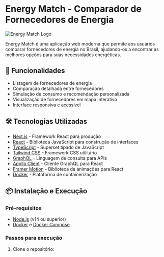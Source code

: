 # Energy Match - Comparador de Fornecedores de Energia

![Energy Match Logo](./public/energy-match-logo.png)

Energy Match é uma aplicação web moderna que permite aos usuários comparar fornecedores de energia no Brasil, ajudando-os a encontrar as melhores opções para suas necessidades energéticas.

## 🚀 Funcionalidades

- Listagem de fornecedores de energia
- Comparação detalhada entre fornecedores
- Simulação de consumo e recomendação personalizada
- Visualização de fornecedores em mapa interativo
- Interface responsiva e acessível

## 🛠 Tecnologias Utilizadas

- [Next.js](https://nextjs.org/) - Framework React para produção
- [React](https://reactjs.org/) - Biblioteca JavaScript para construção de interfaces
- [TypeScript](https://www.typescriptlang.org/) - Superset tipado de JavaScript
- [Tailwind CSS](https://tailwindcss.com/) - Framework CSS utilitário
- [GraphQL](https://graphql.org/) - Linguagem de consulta para APIs
- [Apollo Client](https://www.apollographql.com/docs/react/) - Cliente GraphQL para React
- [Framer Motion](https://www.framer.com/motion/) - Biblioteca de animações para React
- [Docker](https://www.docker.com/) - Plataforma de containerização

## 📦 Instalação e Execução

### Pré-requisitos

- [Node.js](https://nodejs.org/) (v14 ou superior)
- [Docker](https://www.docker.com/) e [Docker Compose](https://docs.docker.com/compose/)

### Passos para execução

1. Clone o repositório:

